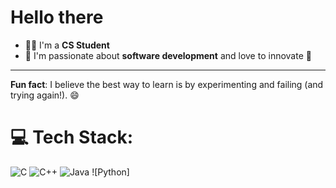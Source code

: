 # Hello there

- 👨‍💻 I'm a **CS Student**  
- 🌱 I'm passionate about **software development** and love to innovate 🚀  

---

**Fun fact**: I believe the best way to learn is by experimenting and failing (and trying again!). 😄

# 💻 Tech Stack:
![C](https://img.shields.io/badge/c-%2300599C.svg?style=for-the-badge&logo=c&logoColor=white) ![C++](https://img.shields.io/badge/c++-%2300599C.svg?style=for-the-badge&logo=c%2B%2B&logoColor=white) ![Java](https://img.shields.io/badge/java-%23ED8B00.svg?style=for-the-badge&logo=openjdk&logoColor=white) ![Python]
